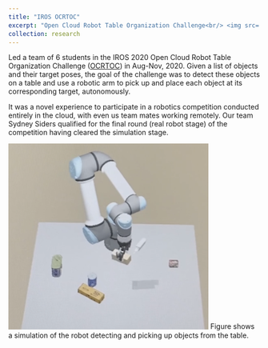 ```yaml
---
title: "IROS OCRTOC"
excerpt: "Open Cloud Robot Table Organization Challenge<br/> <img src='/images/ocrtoc.png' width='400'>"
collection: research
---
```


Led a team of 6 students in the IROS 2020 Open Cloud Robot Table Organization Challenge ([OCRTOC](http://www.ocrtoc.org/#/)) in Aug-Nov, 2020.
Given a list of objects and their target poses, the goal of the challenge was to detect these objects on a table and use a robotic arm to pick up and place each object at its corresponding target, autonomously.

It was a novel experience to participate in a robotics competition conducted entirely in the cloud, with even us team mates working remotely.
Our team Sydney Siders qualified for the final round (real robot stage) of the competition having cleared the simulation stage.

<img src='/images/ocrtoc.png' width='400'>  
Figure shows a simulation of the robot detecting and picking up objects from the table.
